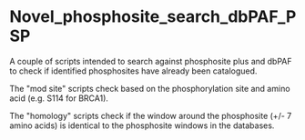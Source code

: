 # Novel_phosphosite_search_dbPAF_PSP
A couple of scripts intended to search against phosphosite plus and dbPAF to check if identified phosphosites have already been catalogued.

The "mod site" scripts check based on the phosphorylation site and amino acid (e.g. S114 for BRCA1).

The "homology" scripts check if the window around the phosphosite (+/- 7 amino acids) is identical to the phosphosite windows in the databases.
